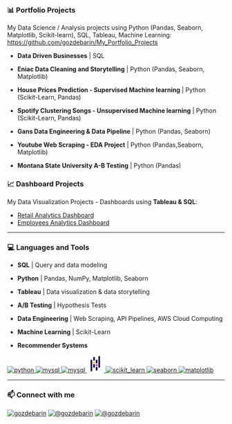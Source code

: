 ### 📊 Portfolio Projects

My Data Science / Analysis projects using Python (Pandas, Seaborn, Matplotlib, Scikit-learn), SQL, Tableau, Machine Learning:
https://github.com/gozdebarin/My_Portfolio_Projects

- **Data Driven Businesses**  |  SQL

- **Eniac Data Cleaning and Storytelling**  |  Python (Pandas, Seaborn, Matplotlib)

- **House Prices Prediction - Supervised Machine learning** | Python (Scikit-Learn, Pandas)

- **Spotify Clustering Songs - Unsupervised Machine learning** | Python (Scikit-Learn, Pandas)

- **Gans Data Engineering & Data Pipeline** | Python (Pandas, Seaborn)

- **Youtube Web Scraping - EDA Project** | Python (Pandas,Seaborn, Matplotlib)

- **Montana State University A-B Testing** | Python (Pandas)

### 📈 Dashboard Projects

My Data Visualization Projects - Dashboards using **Tableau & SQL**:

- [Retail Analytics Dashboard](https://public.tableau.com/app/profile/gozdebarin/viz/Dashboard_2d/Dashboard1)
- [Employees Analytics Dashboard](https://public.tableau.com/app/profile/gozdebarin/viz/EmployeesAnalyticsDashboard/EmployeesAnalyticsDashboard)
________________________

### 💻 Languages and Tools

- **SQL** | Query and data modeling

- **Python** | Pandas, NumPy, Matplotlib, Seaborn

- **Tableau** | Data visualization & data storytelling

- **A/B Testing** | Hypothesis Tests

- **Data Engineering** | Web Scraping, API Pipelines, AWS Cloud Computing

- **Machine Learning** | Scikit-Learn

- **Recommender Systems**

<p align="left"> <a href="https://www.python.org" target="_blank" rel="noreferrer"> <img src="https://cdn4.iconfinder.com/data/icons/logos-and-brands/512/267_Python_logo-1024.png" alt="python" width="40" height="40"/> <a href="https://www.mysql.com/" target="_blank" rel="noreferrer"> <img src="https://cdn4.iconfinder.com/data/icons/logos-brands-5/24/mysql-1024.png" alt="mysql" width="40" height="40"/> </a> <a href="https://public.tableau.com/app/profile/gozdebarin" target="_blank" rel="noreferrer"> <img src="https://cdn2.iconfinder.com/data/icons/mixd/512/3_tableau-1024.png" alt="mysql" width="40" height="40"/> </a> </a> <a href="https://pandas.pydata.org/" target="_blank" rel="noreferrer"> <img src="https://raw.githubusercontent.com/devicons/devicon/2ae2a900d2f041da66e950e4d48052658d850630/icons/pandas/pandas-original.svg" alt="pandas" width="40" height="40"/> </a> <a href="https://scikit-learn.org/" target="_blank" rel="noreferrer"> <img src="https://upload.wikimedia.org/wikipedia/commons/0/05/Scikit_learn_logo_small.svg" alt="scikit_learn" width="40" height="40"/> </a> <a href="https://seaborn.pydata.org/" target="_blank" rel="noreferrer"> <img src="https://seaborn.pydata.org/_images/logo-mark-lightbg.svg" alt="seaborn" width="40" height="40"/> </a> <a href="https://matplotlib.org/" target="_blank" rel="noreferrer"> <img src="https://matplotlib.org/stable/_images/sphx_glr_logos2_001_2_0x.png" alt="matplotlib" width="40" height="40"/> </a> </p>

________________________

### 📫 Connect with me
<p align="left">
<a href="https://linkedin.com/in/gozdebarin" target="blank"><img align="center" src="https://cdn2.iconfinder.com/data/icons/social-media-2285/512/1_Linkedin_unofficial_colored_svg-1024.png" alt="gozdebarin" height="40" width="40" /></a>
<a href="https://medium.com/@gozdebarin" target="blank"><img align="center" src="https://cdn4.iconfinder.com/data/icons/social-media-rounded-corners/512/Medium_rounded_cr-1024.png" alt="@gozdebarin" height="40" width="40" /></a> <a href="https://mail.google.com/mail/u/0/#inbox?compose=GTvVlcSBmlnSlpSbnWdphFdRsLTNpXlDsHKsJPwTpWjmmTqrqJLbbGCBJxngnvqfkbVLrFffntkDw" target="blank"><img align="center" src="https://cdn2.iconfinder.com/data/icons/zohanimasi-bundle-2/512/Gmail-1024.png" alt="@gozdebarin" height="40" width="40" /></a> 
</p>
